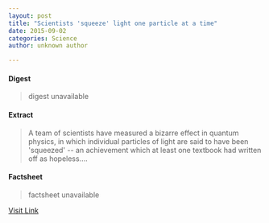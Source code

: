 ```yaml
---
layout: post
title: "Scientists 'squeeze' light one particle at a time"
date: 2015-09-02
categories: Science
author: unknown author

---
```



#### Digest
>digest unavailable

#### Extract
>A team of scientists have measured a bizarre effect in quantum physics, in which individual particles of light are said to have been 'squeezed' -- an achievement which at least one textbook had written off as hopeless....

#### Factsheet
>factsheet unavailable

[Visit Link](http://www.sciencedaily.com/releases/2015/08/150831120304.htm)


